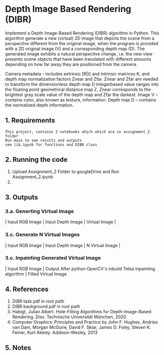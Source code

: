 # Depth Image Based Rendering (DIBR)

Implement a Depth Image-Based Rendering (DIBR) algorithm in Python. This algorithm generate a new (virtual) 2D image that depicts 
the scene from a perspective different from the original image, when the program is provided with a 2D original image (V) and
a corresponding depth map (D). The generated image exhibits a natural perspective change,
i.e. the new view  presents scene objects that have been translated with different amounts
depending on how far away they are positioned from the camera.

Camera metadata - includes extrinsic [R|t] and intrinsic matrices K, and depth map normalization
factors Znear and Zfar. Znear and Zfar are needed to transform the dimensionless depth map D integerbased
value ranges into the floating point geometrical distance map Z. Znear corresponds to the
brightest gray scale value of the depth map and Zfar the darkest.
Image V – contains color, also known as texture, information.
Depth map D – contains the normalized depth information.

## 1. Requirements
	This project, contains 2 notebooks which which are in assignment_2 folder
	Run main to see results and outputs
	see lib.ipynb for functions and DIBR class
## 2. Running the code
1. Upload Assignment_2 Folder to googleDrive and Run Assignment_2.ipynb
2. 


## 3. Outputs
### 3.a. Generting Virtual Image
| Input RGB Image  |  Input Depth Image | Virtual Image | 
### 3.c. Generate N Virtual Images 
| Input RGB Image  |  Input Depth Image | N Virtual Image | 
### 3.c. Inpainting Generated Virtual Image
| Input RGB Image  | Output After python OpenCV's inbuild Telea inpainting algorithm | Filled Virtual Image

## 4. References
1. DIBR task.pdf in root path
2. DIBR background.pdf in root path
3. Habigt, Julian Albert. Hole-Filling Algorithms for Depth-Image-Based Rendering. Diss. Technische Universität München, 2020.
4. Computer Graphics: Principles and Practice by John F. Hughes, Andries van Dam, Morgan McGuire, David F. Sklar, James D. Foley, Steven K. Feiner, Kurt Akeley. Addison-Wesley, 2013

## 5. Notes
